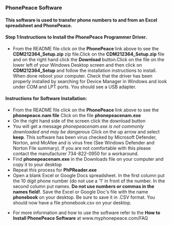 ### PhonePeace Software
#### This software is used to transfer phone numbers to and from an Excel spreadsheet and PhonePeace.
#### Step 1:Instructions to Install the PhonePeace Programmer Driver.
<ul>
  <li>From the README file click on the <strong>PhonePeace </strong>link above to see the <strong> CDM212364_Setup.zip</strong/> zip file.Click on the <strong>CDM212364_Setup.zip</strong> file and on the right hand click the <strong>Download</strong> button.Click on the file on the lower left of your Windows Desktop screen and then click on <strong>CDM212364_Setup</strong> and follow the installation instructions to install. When done reboot your computer. Check that the driver has been properly installed by searching for Device Manager in Windows and look under COM and LPT ports. You should see a USB adapter.</li>
</ul>
<h4>Instructions for Software Installation:</h4>
<ul>
  <li>From the README file click on the <strong>PhonePeace </strong>link above to see the <strong>phonepeace.nam file</strong> Click on the file <strong>phonepeacenam.exe</strong></li>
    <li>On the right hand side of the screen click the download button</li>
  <li>You will get a message <em>phonepeacenam.exe is not commonly downloaded and may be dangerous</em> Click on the up arrow and select <strong>keep</strong>. This software has been virus checked by Microsoft Defender, Norton, amd McAfee and is virus free (See Windows Defender and Norton File summary). If you are not comfortable with this please contact the manufacturer 734-822-0950 for a workaround.
  <li>Find <strong>phonepeacenam.exe</strong> in the Downloads file on your computer and copy it to your desktop</li>
  <li>Repeat this process for <strong>PhPReader.exe</strong></li>
  <li>Open a blank Excel or Google Docs spreadsheet. In the first column put the 10 digit phone number (do not use a '1' in front of the number. In the second column put names. <strong>Do not use numbers or commas in the names field!</strong>. Save the Excel or Google Doc's file with the name <strong>phonebook</strong> on your desktop. Be sure to save it in .CSV format. You should now have a file phonebook.csv on your desktop.</li>
  </ul>
  <ul>
      <li> For more information and how to use the software refer to the <Strong>How to Install PhonePeace Software</strong> at www.myphonepeace.com/FAQ</li>
